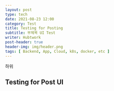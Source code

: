 ```yaml
---
layout: post
type: tech
date: 2021-08-23 12:00
category: Test
title: Testing for Posting
subtitle: 부제목 UI Test
writer: Hubtwork
post-header: true
header-img: img/header.png
tags: [ Backend, App, Cloud, k8s, docker, etc ]
---
```


하위

## Testing for Post UI